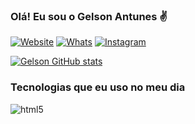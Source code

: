 ### Olá! Eu sou o Gelson Antunes ✌️

[![Website]( https://img.shields.io/badge/website-000000?style=for-the-badge&logo=About.me&logoColor=white )](https://gelsondeveloper@hotmail.com)
[![Whats]( https://img.shields.io/badge/WhatsApp-25D366?style=for-the-badge&logo=whatsapp&logoColor=white )](https://api.whatsapp.com/send?phone=5548991758185&text=)
[![Instagram]( https://img.shields.io/badge/Instagram-E4405F?style=for-the-badge&logo=instagram&logoColor=white )](https://instagram.com/antunesgelson_)

[![Gelson GitHub stats](https://github-readme-stats.vercel.app/api?username=smkwow)](https://github.com/smkwow/github-readme-stats)

### Tecnologias que eu uso no meu dia

<div style="display: inline_block">
  <img align="center" alt="html5" src="" />
</div>
